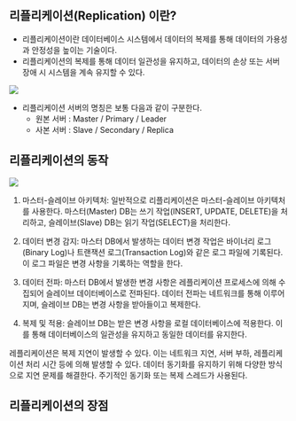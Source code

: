 ## 리플리케이션(Replication) 이란?
- 리플리케이션이란 데이터베이스 시스템에서 데이터의 복제를 통해 데이터의 가용성과 안정성을 높이는 기술이다.
- 리플리케이션의 복제를 통해 데이터 일관성을 유지하고, 데이터의 손상 또는 서버 장애 시 시스템을 계속 유지할 수 있다.

![](https://miro.medium.com/v2/resize:fit:640/format:webp/1*chR8ylwKqxH7NufU6FrxKA.png)
- 리플리케이션 서버의 명칭은 보통 다음과 같이 구분한다.
    - 원본 서버 : Master / Primary / Leader
    - 사본 서버 : Slave / Secondary / Replica
  
## 리플리케이션의 동작
![](https://nesoy.github.io/assets/posts/20180216/2.png)

1. 마스터-슬레이브 아키텍처:
일반적으로 리플리케이션은 마스터-슬레이브 아키텍처를 사용한다. 마스터(Master) DB는 쓰기 작업(INSERT, UPDATE, DELETE)을 처리하고, 슬레이브(Slave) DB는 읽기 작업(SELECT)을 처리한다.


2. 데이터 변경 감지:
마스터 DB에서 발생하는 데이터 변경 작업은 바이너리 로그(Binary Log)나 트랜잭션 로그(Transaction Log)와 같은 로그 파일에 기록된다. 이 로그 파일은 변경 사항을 기록하는 역할을 한다.


3. 데이터 전파:
마스터 DB에서 발생한 변경 사항은 레플리케이션 프로세스에 의해 수집되어 슬레이브 데이터베이스로 전파된다.
데이터 전파는 네트워크를 통해 이루어지며, 슬레이브 DB는 변경 사항을 받아들이고 복제한다.


4. 복제 및 적용:
슬레이브 DB는 받은 변경 사항을 로컬 데이터베이스에 적용한다. 이를 통해 데이터베이스의 일관성을 유지하고 동일한 데이터를 유지한다.


레플리케이션은 복제 지연이 발생할 수 있다. 이는 네트워크 지연, 서버 부하, 레플리케이션 처리 시간 등에 의해 발생할 수 있다.
데이터 동기화를 유지하기 위해 다양한 방식으로 지연 문제를 해결한다. 주기적인 동기화 또는 복제 스레드가 사용된다.

## 리플리케이션의 장점
